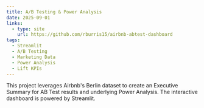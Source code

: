 ```yaml
---
title: A/B Testing & Power Analysis
date: 2025-09-01
links:
  - type: site
    url: https://github.com/rburris15/airbnb-abtest-dashboard
tags:
  - Streamlit
  - A/B Testing
  - Marketing Data
  - Power Analysis
  - Lift KPIs
---
```


This project leverages Airbnb's Berlin dataset to create an Executive Summary for AB Test results and underlying Power Analysis. The interactive dashboard is powered by Streamlit.

<!--more-->
